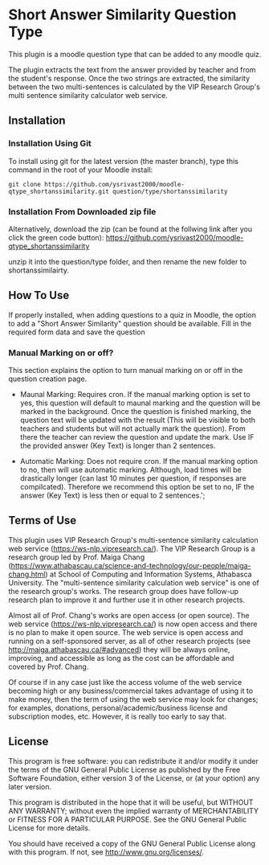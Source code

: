 # Short Answer Similarity Question Type

This plugin is a moodle question type that can be added to any moodle quiz.

The plugin extracts the text from the answer provided by teacher and from the student's response. Once the two strings are extracted, the similarity between the two multi-sentences is calculated by the VIP Research Group's multi sentence similarity calculator web service.

## Installation

### Installation Using Git 

To install using git for the latest version (the master branch), type this command in the
root of your Moodle install:

    git clone https://github.com/ysrivast2000/moodle-qtype_shortanssimilarity.git question/type/shortanssimilarity

### Installation From Downloaded zip file

Alternatively, download the zip (can be found at the follwing link after you click the green code button): https://github.com/ysrivast2000/moodle-qtype_shortanssimilarity

unzip it into the question/type folder, and then rename the new folder to shortanssimilairty.

## How To Use

If properly installed, when adding questions to a quiz in Moodle, the option to add a "Short Answer Similarity" question should be available. Fill in the required form data and save the question

### Manual Marking on or off?

This section explains the option to turn manual marking on or off in the question creation page.

- Maunal Marking: Requires cron. If the manual marking option is set to yes, this question will default to maunal marking and the question will be marked in the background. Once the question is finished marking, the question text will be updated with the result (This will be visible to both teachers and students but will not actually mark the question). From there the teacher can review the question and update the mark. Use IF the provided answer (Key Text) is longer than 2 sentences.

- Automatic Marking: Does not require cron. If the manual marking option to no, then will use automatic marking. Although, load times will be drastically longer (can last 10 minutes per question, if responses are compilcated). Therefore we recommend this option be set to no, IF the answer (Key Text) is less then or equal to 2 sentences.';
 
 ## Terms of Use
 This plugin uses VIP Research Group's multi-sentence similarity calculation web service (https://ws-nlp.vipresearch.ca/). The VIP Research Group is a research group led by Prof. Maiga Chang (https://www.athabascau.ca/science-and-technology/our-people/maiga-chang.html) at School of Computing and Information Systems, Athabasca University. The "multi-sentence similarity calculation web service" is one of the research group's works. The research group does have follow-up research plan to improve it and further use it in other research projects.
 
 Almost all of Prof. Chang's works are open access (or open source). The web service (https://ws-nlp.vipresearch.ca/) is now open access and there is no plan to make it open source. The web service is open access and running on a self-sponsored server, as all of other research projects (see http://maiga.athabascau.ca/#advanced) they will be always online, improving, and accessible as long as the cost can be affordable and covered by Prof. Chang.
 
 Of course if in any case just like the access volume of the web service becoming high or any business/commercial takes advantage of using it to make money, then the term of using the web service may look for changes; for examples, donations, personal/academic/business license and subscription modes, etc. However, it is really too early to say that.

## License

This program is free software: you can redistribute it and/or modify it under the terms of the GNU General Public License as published by the Free Software Foundation, either version 3 of the License, or (at your option) any later version.

This program is distributed in the hope that it will be useful, but WITHOUT ANY WARRANTY; without even the implied warranty of MERCHANTABILITY or FITNESS FOR A PARTICULAR PURPOSE. See the GNU General Public License for more details.

You should have received a copy of the GNU General Public License along with this program. If not, see http://www.gnu.org/licenses/.
